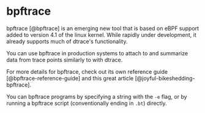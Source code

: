# bpftrace

bpftrace [@bpftrace] is an emerging new tool that is based on eBPF support added to version 4.1 of the linux kernel. While rapidly under development, it already supports much of dtrace's functionality.

You can use bpftrace in production systems to attach to and summarize data from trace points similarly to with dtrace.

For more details for bpftrace, check out its own reference guide [@bpftrace-reference-guide] and this great article [@joyful-bikeshedding-bpftrace].

You can bpftrace programs by specifying a string with the `-e` flag, or by running a bpftrace script (conventionally ending in `.bt`) directly.
